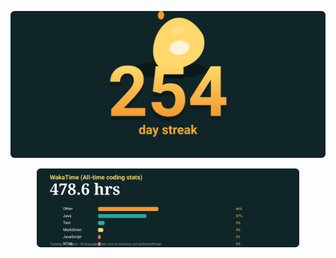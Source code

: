 <p align="center">
  <a href="https://github.com/Someshdiwan/Someshdiwan">
    <img src="https://raw.githubusercontent.com/Someshdiwan/Someshdiwan/main/streak.svg" alt="GitHub streak" width="800"/>
  </a>
</p>

<p align="center">
  <a href="https://wakatime.com/@SomeshDiwan" target="_blank" rel="noopener">
    <img src="https://raw.githubusercontent.com/Someshdiwan/Someshdiwan/main/wakatime.svg" alt="WakaTime (all time)" width="420"/>
  </a>
</p>
